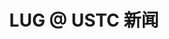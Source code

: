 ---
title: "LUG @ USTC 新闻"
permalink: /news/
layout: home
pagination:
  enabled: true
  collection: news
header:
  overlay_image: https://image.ibugone.com/lug/lug-splash-1.jpg
  overlay_filter: 0.2
---